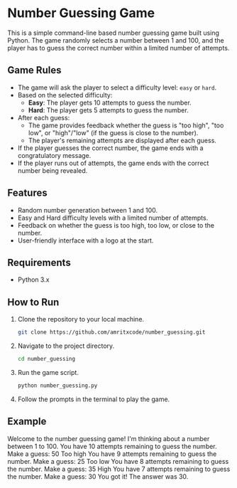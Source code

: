 # Number Guessing Game

This is a simple command-line based number guessing game built using Python. The game randomly selects a number between 1 and 100, and the player has to guess the correct number within a limited number of attempts.

## Game Rules

- The game will ask the player to select a difficulty level: `easy` or `hard`.
- Based on the selected difficulty:
  - **Easy**: The player gets 10 attempts to guess the number.
  - **Hard**: The player gets 5 attempts to guess the number.
- After each guess:
  - The game provides feedback whether the guess is "too high", "too low", or "high"/"low" (if the guess is close to the number).
  - The player's remaining attempts are displayed after each guess.
- If the player guesses the correct number, the game ends with a congratulatory message.
- If the player runs out of attempts, the game ends with the correct number being revealed.

## Features

- Random number generation between 1 and 100.
- Easy and Hard difficulty levels with a limited number of attempts.
- Feedback on whether the guess is too high, too low, or close to the number.
- User-friendly interface with a logo at the start.

## Requirements

- Python 3.x

## How to Run

1. Clone the repository to your local machine.
    ```bash
    git clone https://github.com/amritxcode/number_guessing.git
    ```

2. Navigate to the project directory.
    ```bash
    cd number_guessing
    ```

3. Run the game script.
    ```bash
    python number_guessing.py
    ```

4. Follow the prompts in the terminal to play the game.

## Example

Welcome to the number guessing game!
I'm thinking about a number between 1 to 100.
You have 10 attempts remaining to guess the number.
Make a guess: 50
Too high
You have 9 attempts remaining to guess the number.
Make a guess: 25
Too low
You have 8 attempts remaining to guess the number.
Make a guess: 35
High
You have 7 attempts remaining to guess the number.
Make a guess: 30
You got it! The answer was 30.